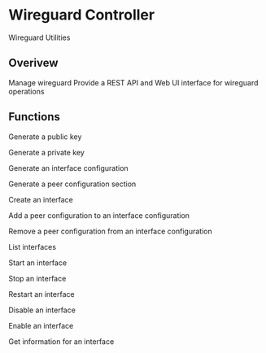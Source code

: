 # Wireguard Controller

Wireguard Utilities

## Overivew

Manage wireguard
Provide a REST API and Web UI interface for wireguard operations

## Functions

Generate a public key

Generate a private key

Generate an interface configuration

Generate a peer configuration section

Create an interface

Add a peer configuration to an interface configuration

Remove a peer configuration from an interface configuration

List interfaces

Start an interface

Stop an interface

Restart an interface

Disable an interface

Enable an interface

Get information for an interface
